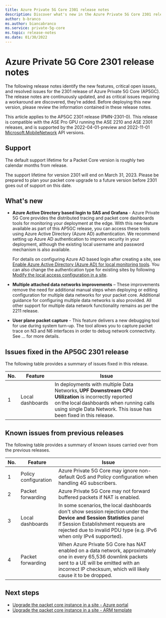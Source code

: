 ```yaml
---
title: Azure Private 5G Core 2301 release notes 
description: Discover what's new in the Azure Private 5G Core 2301 release
author: b-branco
ms.author: biancabranco
ms.service: private-5g-core
ms.topic: release-notes
ms.date: 01/30/2022
---
```


# Azure Private 5G Core 2301 release notes

The following release notes identify the new features, critical open issues, and resolved issues for the 2301 release of Azure Private 5G Core (AP5GC). The release notes are continuously updated, and as critical issues requiring a workaround are discovered, they’re added. Before deploying this new version, please review the information contained in these release notes.

This article applies to the AP5GC 2301 release (PMN-2301-0). This release is compatible with the ASE Pro GPU running the ASE 2210 and ASE 2301 releases, and is supported by the 2022-04-01-preview and 2022-11-01 [Microsoft.MobileNetwork](/rest/api/mobilenetwork) API versions.

## Support

The default support lifetime for a Packet Core version is roughly two calendar months from release. 

The support lifetime for version 2301 will end on March 31, 2023. Please be prepared to plan your packet core upgrade to a future version before 2301 goes out of support on this date. 

## What's new

- **Azure Active Directory based login to SAS and Grafana** - Azure Private 5G Core provides the distributed tracing and packet core dashboards tools for monitoring your deployment at the edge. With this new feature available as part of this AP5GC release, you can access these tools using Azure Active Directory (Azure AD) authentication. We recommend setting up Azure AD authentication to improve security in your deployment, although the existing local username and password mechanism is also available. 

  For details on configuring Azure AD based login after creating a site, see [Enable Azure Active Directory (Azure AD) for local monitoring tools](enable-azure-active-directory.md). You can also change the authentication type for existing sites by following [Modify the local access configuration in a site](modify-local-access-configuration.md).

- **Multiple attached data networks improvements** – These improvements remove the need for additional manual steps when deploying or editing configuration for multiple data networks for your packet core. Additional guidance for configuring multiple data networks is also provided. All other support for multiple data network functionality remains as per the 2211 release. 

- **User plane packet capture** - This feature delivers a new debugging tool for use during system turn-up. The tool allows you to capture packet trace on N3 and N6 interfaces in order to debug network connectivity. See ... for more details. 

## Issues fixed in the AP5GC 2301 release

The following table provides a summary of issues fixed in this release.

  |No.  |Feature  | Issue |
  |-----|-----|-----|
  | 1 | Local dashboards | In deployments with multiple Data Networks, **UPF Downstream CPU Utilization** is incorrectly reported on the local dashboards when running calls using single Data Network. This issue has been fixed in this release.   |

## Known issues from previous releases

The following table provides a summary of known issues carried over from the previous releases. 

  |No.  |Feature  | Issue |
  |-----|-----|-----|
  | 1 | Policy configuration  | Azure Private 5G Core may ignore non-default QoS and Policy configuration when handling 4G subscribers.  | 
  | 2 | Packet forwarding  | Azure Private 5G Core may not forward buffered packets if NAT is enabled.   | 
  | 3 | Local dashboards  | In some scenarios, the local dashboards don't show session rejection under the **Device and Session Statistics** panel if Session Establishment requests are rejected due to invalid PDU type (e.g. IPv6 when only IPv4 supported).   | 
  | 4 | Packet forwarding  | When Azure Private 5G Core has NAT enabled on a data network, approximately one in every 65,536 downlink packets sent to a UE will be emitted with an incorrect IP checksum, which will likely cause it to be dropped.  | 

## Next steps

- [Upgrade the packet core instance in a site - Azure portal](upgrade-packet-core-azure-portal.md)
- [Upgrade the packet core instance in a site - ARM template](upgrade-packet-core-arm-template.md)

